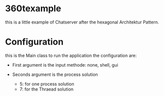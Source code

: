 # 360texample
this is a little example of Chatserver after the hexagonal Architektur Pattern.

# Configuration

  this is the Main class to run the application the configuration are:
   - First argument is the input methode: none, shell, gui 
    
   - Seconds argument is the process solution
       - 5: for one process solution
       - 7: for the Thraead solution
